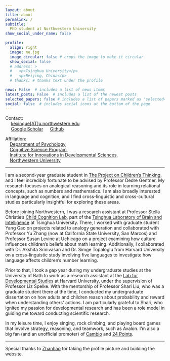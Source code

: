 ```yaml
---
layout: about
title: about
permalink: /
subtitle: 
  PhD student at Northwestern University
show_social_under_name: false

profile:
  align: right
  image: me.jpg
  image_circular: false # crops the image to make it circular
  show_social: false
  # address: >
  #   <p>Tsinghua University</p>
  #   <p>Beijing, China</p>
  # thanks: # thanks text under the profile

news: False  # includes a list of news items
latest_posts: False  # includes a list of the newest posts
selected_papers: false # includes a list of papers marked as "selected={true}"
social: false  # includes social icons at the bottom of the page
---
```


Contact:\
&emsp; <a href="mailto:{{ site.email | encode_email }}" title="email"><i class="fas fa-envelope"></i> kexinque[AT]u.northwestern.edu</a>\
&emsp; <a href="https://scholar.google.com/citations?user={{ site.scholar_userid }}" title="Google Scholar"><i class="ai ai-google-scholar"></i> Google Scholar</a>
&emsp; <a href="https://github.com/{{ site.github_username }}" title="GitHub"><i class="fab fa-github"></i> Github</a>

Affiliation:\
&emsp;[Department of Psychology](https://psychology.northwestern.edu),\
&emsp;[Cognitive Science Program](https://cogsci.northwestern.edu),\
&emsp;[Institute for Innovations in Developmental Sciences](https://devsci.northwestern.edu),\
&emsp;[Northwestern University](https://www.northwestern.edu)
<hr />

I am a second-year graduate student in [The Project on Children’s Thinking](https://sites.northwestern.edu/projectonchildrensthinking/), and I feel incredibly fortunate to be advised by Professor Dedre Gentner. My research focuses on analogical reasoning and its role in learning relational concepts, such as numbers and mathematics. I am also broadly interested in language and cognition, and I find cross-linguistic and cross-cultural studies particularly insightful for exploring these areas.

Before joining Northwestern, I was a research assistant at Professor Stella Christie’s [Child Cognition Lab](https://www.tsinghuakidlab.com/en/), part of the [Tsinghua Laboratory of Brain and Intelligence](https://brain.tsinghua.edu.cn/en/) at Tsinghua University. There, I worked with graduate student Yang Gao on projects related to analogy generation and collaborated with Professor Yu Zhang (now at California State University, San Marcos) and Professor Susan Levine at Uchicago on a project examining how culture influences children’s beliefs about math learning. Additionally, I collaborated with Dr. Akshita Srinivasan and Dr. Simge Topaloglu from Harvard University on a cross-linguistic study involving five languages to investigate how language affects children’s number learning.

Prior to that, I took a gap year during my undergraduate studies at the University of Bath to work as a research assistant at the [Lab for Developmental Studies](https://www.harvardlds.org) at Harvard University, under the supervision of Professor Liz Spelke. With the mentorship of Professor Shari Liu, who was a graduate student there at the time, I conducted my undergraduate dissertation on how adults and children reason about probability and reward when understanding others' actions. I am particularly grateful to Shari, who ignited my passion for developmental research and has been a role model in guiding me toward conducting scientific research.

In my leisure time, I enjoy singing, rock climbing, and playing board games that involve strategy, reasoning, and teamwork, such as Avalon. I’m also a big fan (and an unofficial promoter) of [Cambio](https://cambiocardgame.com) and [24 Points](https://www.mattialandoni.com/24points/).
<hr />

Special thanks to [Zhanhao](https://whothu.github.io/) for taking the profile picture and building the website.


<!-- something -->
